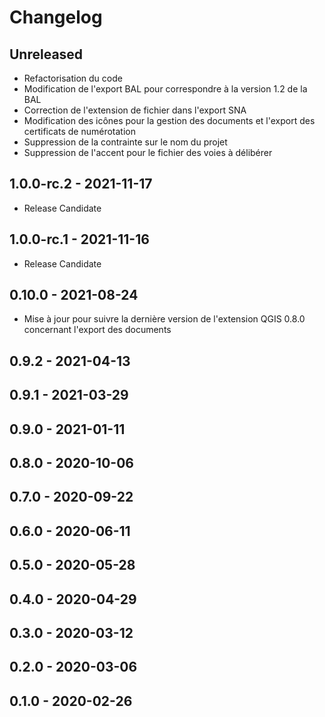 # Changelog

## Unreleased

* Refactorisation du code
* Modification de l'export BAL pour correspondre à la version 1.2 de la BAL
* Correction de l'extension de fichier dans l'export SNA
* Modification des icônes pour la gestion des documents et l'export des certificats de numérotation
* Suppression de la contrainte sur le nom du projet
* Suppression de l'accent pour le fichier des voies à délibérer

## 1.0.0-rc.2 - 2021-11-17

* Release Candidate

## 1.0.0-rc.1 - 2021-11-16

* Release Candidate

## 0.10.0 - 2021-08-24

* Mise à jour pour suivre la dernière version de l'extension QGIS 0.8.0 concernant l'export des documents

## 0.9.2 - 2021-04-13

## 0.9.1 - 2021-03-29

## 0.9.0 - 2021-01-11

## 0.8.0 - 2020-10-06

## 0.7.0 - 2020-09-22

## 0.6.0 - 2020-06-11

## 0.5.0 - 2020-05-28

## 0.4.0 - 2020-04-29

## 0.3.0 - 2020-03-12

## 0.2.0 - 2020-03-06

## 0.1.0 - 2020-02-26
